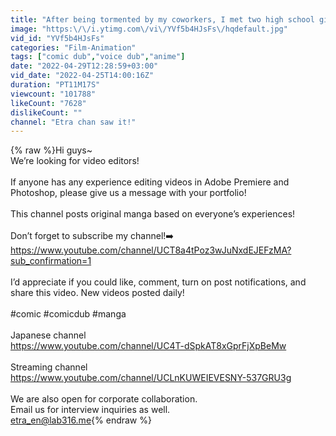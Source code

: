```yaml
---
title: "After being tormented by my coworkers, I met two high school girls who changed my life [Manga dub]"
image: "https:\/\/i.ytimg.com\/vi\/YVf5b4HJsFs\/hqdefault.jpg"
vid_id: "YVf5b4HJsFs"
categories: "Film-Animation"
tags: ["comic dub","voice dub","anime"]
date: "2022-04-29T12:28:59+03:00"
vid_date: "2022-04-25T14:00:16Z"
duration: "PT11M17S"
viewcount: "101788"
likeCount: "7628"
dislikeCount: ""
channel: "Etra chan saw it!"
---
```

{% raw %}Hi guys~<br />We’re looking for video editors!<br /><br />If anyone has any experience editing videos in Adobe Premiere and Photoshop, please give us a message with your portfolio!<br /><br />This channel posts original manga based on everyone’s experiences!<br /><br />Don’t forget to subscribe my channel!➡️ <a rel="nofollow" target="blank" href="https://www.youtube.com/channel/UCT8a4tPoz3wJuNxdEJEFzMA?sub_confirmation=1">https://www.youtube.com/channel/UCT8a4tPoz3wJuNxdEJEFzMA?sub_confirmation=1</a><br /><br />I’d appreciate if you could like, comment, turn on post notifications, and share this video. New videos posted daily! <br /><br />#comic #comicdub #manga<br /><br />Japanese channel<br /><a rel="nofollow" target="blank" href="https://www.youtube.com/channel/UC4T-dSpkAT8xGprFjXpBeMw">https://www.youtube.com/channel/UC4T-dSpkAT8xGprFjXpBeMw</a><br /><br />Streaming channel<br /><a rel="nofollow" target="blank" href="https://www.youtube.com/channel/UCLnKUWEIEVESNY-537GRU3g">https://www.youtube.com/channel/UCLnKUWEIEVESNY-537GRU3g</a><br /><br />We are also open for corporate collaboration. <br />Email us for interview inquiries as well.<br />etra_en@lab316.me{% endraw %}
